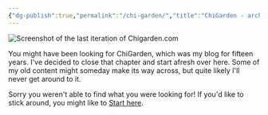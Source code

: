```yaml
---
{"dg-publish":true,"permalink":"/chi-garden/","title":"ChiGarden - archiving this chapter of my life"}
---
```



![Screenshot of the last iteration of Chigarden.com](/img/user/assets/chigarden.png)

You might have been looking for ChiGarden, which was my blog for fifteen years. I've decided to close that chapter and start afresh over here. Some of my old content might someday make its way across, but quite likely I'll never get around to it.

Sorry you weren't able to find what you were looking for! If you'd like to stick around, you might like to [Start here](website/_notes/Start%20here.md).